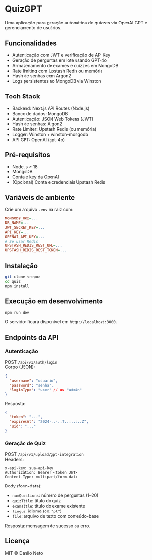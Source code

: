 # QuizGPT

Uma aplicação para geração automática de quizzes via OpenAI GPT e gerenciamento de usuários.

## Funcionalidades

- Autenticação com JWT e verificação de API Key  
- Geração de perguntas em lote usando GPT-4o  
- Armazenamento de exames e quizzes em MongoDB  
- Rate limiting com Upstash Redis ou memória  
- Hash de senhas com Argon2  
- Logs persistentes no MongoDB via Winston  

## Tech Stack

- Backend: Next.js API Routes (Node.js)  
- Banco de dados: MongoDB  
- Autenticação: JSON Web Tokens (JWT)  
- Hash de senhas: Argon2  
- Rate Limiter: Upstash Redis (ou memória)  
- Logger: Winston + winston-mongodb  
- API GPT: OpenAI (gpt-4o)  

## Pré-requisitos

- Node.js ≥ 18  
- MongoDB  
- Conta e key da OpenAI  
- (Opcional) Conta e credenciais Upstash Redis  

## Variáveis de ambiente

Crie um arquivo `.env` na raiz com:

```ini
MONGODB_URI=...
DB_NAME=...
JWT_SECRET_KEY=...
API_KEY=...
OPENAI_API_KEY=...
# Se usar Redis
UPSTASH_REDIS_REST_URL=...
UPSTASH_REDIS_REST_TOKEN=...
```

## Instalação

```bash
git clone <repo>
cd quiz
npm install
```

## Execução em desenvolvimento

```bash
npm run dev
```

O servidor ficará disponível em `http://localhost:3000`.

## Endpoints da API

### Autenticação

POST `/api/v1/auth/login`  
Corpo (JSON):
```json
{
  "username": "usuario",
  "password": "senha",
  "loginType": "user" // ou "admin"
}
```
Resposta:
```json
{
  "token": "...",
  "expiresAt": "2024-..-..T..:..:..Z",
  "uid": "..."
}
```

### Geração de Quiz

POST `/api/v1/upload/gpt-integration`  
Headers:
```
x-api-key: sua-api-key
Authorization: Bearer <token JWT>
Content-Type: multipart/form-data
```
Body (form-data):
- `numQuestions`: número de perguntas (1–20)  
- `quizTitle`: título do quiz  
- `examTitle`: título do exame existente  
- `lingua`: idioma (ex: `"pt"`)  
- `file`: arquivo de texto com conteúdo-base  

Resposta: mensagem de sucesso ou erro.

## Licença

MIT © Danilo Neto
